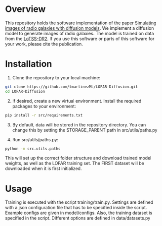 # Overview
This repository holds the software implementation of the paper [Simulating images of radio galaxies with diffusion models](https://arxiv.org/abs/2410.07794). We implement a diffusion model to generate images of radio galaxies. The model is trained on data from the [LoTSS-DR2](https://lofar-surveys.org/dr2_release.html). If you use this software or parts of this software for your work, please cite the publication.


# Installation

1. Clone the repository to your local machine:
```bash
git clone https://github.com/tmartinezML/LOFAR-Diffusion.git
cd LOFAR-Diffusion
```

2. If desired, create a new virtual environment. Install the required packages to your environment:
```bash
pip install -r src/requirements.txt
```

3. By default, data will be stored in the repository directory. You can change this by setting the STORAGE_PARENT path in  src/utils/paths.py

4. Run src/utils/paths.py:
```bash
python -m src.utils.paths
```
This will set up the correct folder structure and download trained model weights, as well as the LOFAR training set. The FIRST dataset will be downloaded when it is first initialized.

# Usage

Training is executed with the script training/train.py. Settings are defined with a json configuration file that has to be specified inside the script. Example configs are given in model/configs. Also, the training dataset is specified in the script. Different options are defined in data/datasets.py

